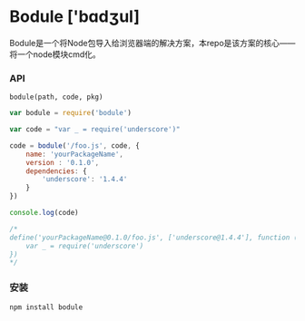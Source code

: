Bodule ['bɑdʒul]
======

Bodule是一个将Node包导入给浏览器端的解决方案，本repo是该方案的核心——将一个node模块cmd化。

### API

`bodule(path, code, pkg)`

```javascript
var bodule = require('bodule')

var code = "var _ = require('underscore')"

code = bodule('/foo.js', code, {
    name: 'yourPackageName',
    version : '0.1.0',
    dependencies: {
        'underscore': '1.4.4'
    }
})

console.log(code)

/*
define('yourPackageName@0.1.0/foo.js', ['underscore@1.4.4'], function (require, exports, module) {
    var _ = require('underscore')
})
*/
```

### 安装

```bash
npm install bodule
```
